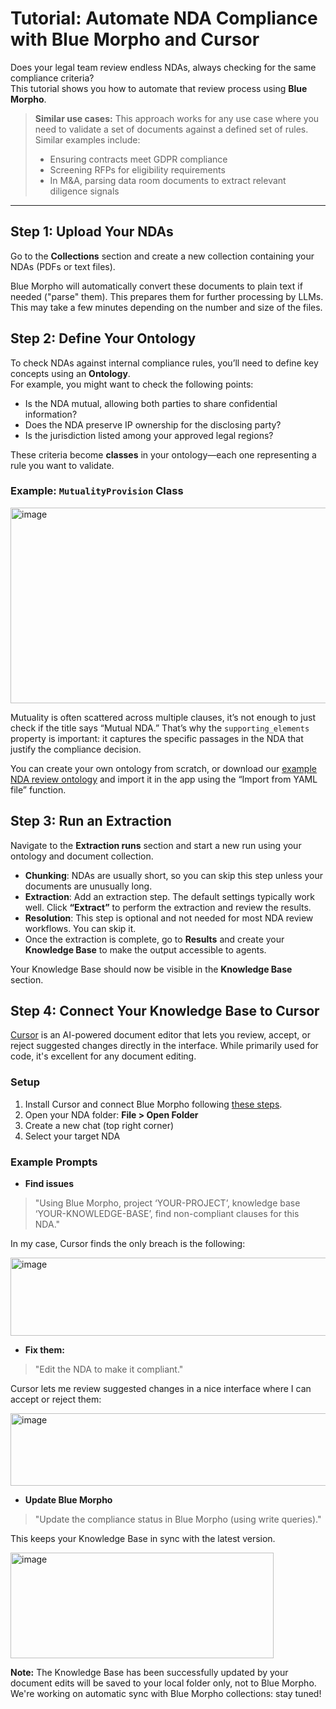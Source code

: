 # Tutorial: Automate NDA Compliance with Blue Morpho and Cursor

Does your legal team review endless NDAs, always checking for the same compliance criteria?  
This tutorial shows you how to automate that review process using **Blue Morpho**.

> **Similar use cases:** This approach works for any use case where you need to validate a set of documents against a defined set of rules. Similar examples include:
> - Ensuring contracts meet GDPR compliance  
> - Screening RFPs for eligibility requirements  
> - In M&A, parsing data room documents to extract relevant diligence signals

---

## Step 1: Upload Your NDAs

Go to the **Collections** section and create a new collection containing your NDAs (PDFs or text files).

Blue Morpho will automatically convert these documents to plain text if needed ("parse" them). This prepares them for further processing by LLMs. 
This may take a few minutes depending on the number and size of the files.

## Step 2: Define Your Ontology

To check NDAs against internal compliance rules, you’ll need to define key concepts using an **Ontology**.  
For example, you might want to check the following points:
- Is the NDA mutual, allowing both parties to share confidential information?
- Does the NDA preserve IP ownership for the disclosing party?
- Is the jurisdiction listed among your approved legal regions?

These criteria become **classes** in your ontology—each one representing a rule you want to validate.

### Example: `MutualityProvision` Class

<img width="653" height="313" alt="image" src="https://github.com/user-attachments/assets/0267bc13-358a-4f30-9e10-ed879cdf7424" />

Mutuality is often scattered across multiple clauses, it’s not enough to just check if the title says “Mutual NDA.” That’s why the `supporting_elements` property is important: it captures the specific passages in the NDA that justify the compliance decision.

You can create your own ontology from scratch, or download our [example NDA review ontology](https://github.com/getbluemorpho/blue-morpho/blob/main/assets/review%20nda%20ontology.yaml) and import it in the app using the “Import from YAML file” function.

## Step 3: Run an Extraction

Navigate to the **Extraction runs** section and start a new run using your ontology and document collection.

- **Chunking**: NDAs are usually short, so you can skip this step unless your documents are unusually long.
- **Extraction**: Add an extraction step. The default settings typically work well. Click **“Extract”** to perform the extraction and review the results.
- **Resolution**: This step is optional and not needed for most NDA review workflows. You can skip it.
- Once the extraction is complete, go to **Results** and create your **Knowledge Base** to make the output accessible to agents.

Your Knowledge Base should now be visible in the **Knowledge Base** section.

## Step 4: Connect Your Knowledge Base to Cursor

[Cursor](https://cursor.com) is an AI-powered document editor that lets you review, accept, or reject suggested changes directly in the interface. While primarily used for code, it's excellent for any document editing.

### Setup

1. Install Cursor and connect Blue Morpho following [these steps](../product%20doc/setup-blue-morpho-mcp.md).
2. Open your NDA folder: **File > Open Folder**
3. Create a new chat (top right corner)
4. Select your target NDA

### Example Prompts

- **Find issues**

> "Using Blue Morpho, project ‘YOUR-PROJECT’, knowledge base ‘YOUR-KNOWLEDGE-BASE’, find non-compliant clauses for this NDA."

In my case, Cursor finds the only breach is the following:

<img width="519" height="125" alt="image" src="https://github.com/user-attachments/assets/0a7f3683-2332-4ddf-816c-7b7ff9c572d3" />

- **Fix them:**

> "Edit the NDA to make it compliant."

Cursor lets me review suggested changes in a nice interface where I can accept or reject them:

<img width="1337" height="116" alt="image" src="https://github.com/user-attachments/assets/79697a0e-85f7-4d06-8d14-ec4afe1f04ec" />

- **Update Blue Morpho**

> "Update the compliance status in Blue Morpho (using write queries)."

This keeps your Knowledge Base in sync with the latest version.  

<img width="421" height="169" alt="image" src="https://github.com/user-attachments/assets/bc3069da-c245-42a6-b781-c6733aeaaa36" />


**Note:** The Knowledge Base has been successfully updated by your document edits will be saved to your local folder only, not to Blue Morpho. We're working on automatic sync with Blue Morpho collections: stay tuned!
